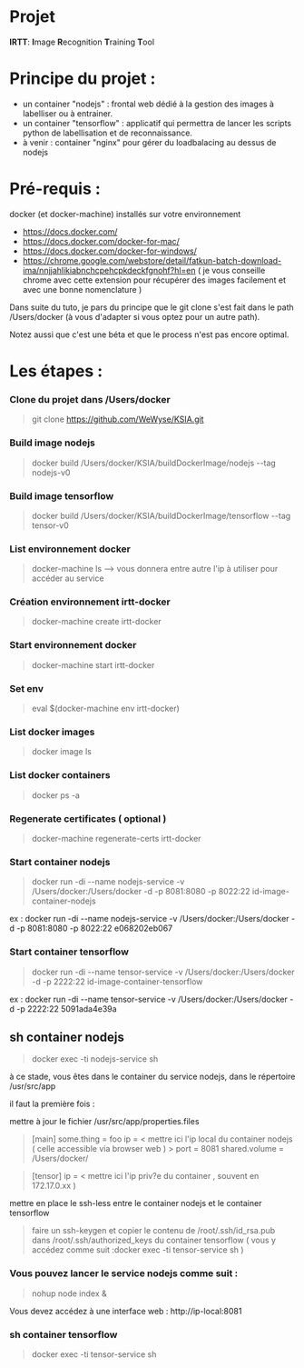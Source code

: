 # Projet

**IRTT**: **I**mage **R**ecognition **T**raining **T**ool

# Principe du projet : 

* un container "nodejs" : frontal web dédié à la gestion des images à labelliser ou à entrainer.
* un container "tensorflow" : applicatif qui permettra de lancer les scripts python de labellisation et de reconnaissance.
* à venir : container "nginx" pour gérer du loadbalacing au dessus de nodejs

# Pré-requis :

docker (et docker-machine) installés sur votre environnement
* https://docs.docker.com/
* https://docs.docker.com/docker-for-mac/
* https://docs.docker.com/docker-for-windows/
* https://chrome.google.com/webstore/detail/fatkun-batch-download-ima/nnjjahlikiabnchcpehcpkdeckfgnohf?hl=en
( je vous conseille chrome avec cette extension pour récupérer des images facilement et avec une bonne nomenclature )

Dans suite du tuto, je pars du principe que le git clone s'est fait dans le path /Users/docker
(à vous d'adapter si vous optez pour un autre path).

Notez aussi que c'est une béta et que le process n'est pas encore optimal.

# Les étapes : 

### Clone du projet dans /Users/docker
> git clone https://github.com/WeWyse/KSIA.git

### Build image nodejs
> docker build /Users/docker/KSIA/buildDockerImage/nodejs --tag nodejs-v0

### Build image tensorflow
> docker build /Users/docker/KSIA/buildDockerImage/tensorflow --tag tensor-v0

### List environnement docker
> docker-machine ls
--> vous donnera entre autre l'ip à utiliser pour accéder au service

### Création environnement irtt-docker
> docker-machine create irtt-docker

### Start environnement docker
> docker-machine start irtt-docker

### Set env
> eval $(docker-machine env irtt-docker)

### List docker images
> docker image ls

### List docker containers
> docker ps -a

### Regenerate certificates ( optional )
> docker-machine regenerate-certs irtt-docker

### Start container nodejs
> docker run -di --name nodejs-service -v /Users/docker:/Users/docker -d -p 8081:8080 -p 8022:22 id-image-container-nodejs

ex : docker run -di --name nodejs-service -v /Users/docker:/Users/docker -d -p 8081:8080 -p 8022:22 e068202eb067

### Start container tensorflow
> docker run -di --name tensor-service -v /Users/docker:/Users/docker -d -p 2222:22 id-image-container-tensorflow

ex : docker run -di --name tensor-service -v /Users/docker:/Users/docker -d -p 2222:22 5091ada4e39a 

## sh container nodejs
> docker exec -ti nodejs-service sh

à ce stade, vous êtes dans le container du service nodejs, dans le répertoire /usr/src/app

il faut la première fois :

mettre à jour le fichier /usr/src/app/properties.files

> [main]
> some.thing = foo
> ip = < mettre ici l'ip local du container nodejs ( celle accessible via browser web ) >
> port = 8081
> shared.volume = /Users/docker/

> [tensor]
> ip = < mettre ici l'ip priv?e du container , souvent en 172.17.0.xx )

mettre en place le ssh-less entre le container nodejs et le container tensorflow

> faire un ssh-keygen
> et copier le contenu de /root/.ssh/id_rsa.pub
> dans /root/.ssh/authorized_keys du container tensorflow ( vous y accédez comme suit :docker exec -ti tensor-service sh )

### Vous pouvez lancer le service nodejs comme suit : 
> nohup node index &

Vous devez accédez à une interface web : http://ip-local:8081 

### sh container tensorflow
> docker exec -ti tensor-service sh
